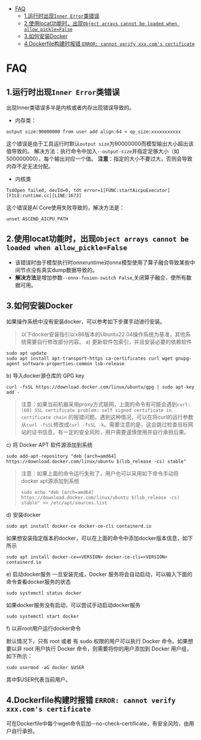 - [FAQ](#faq)
  - [1.运行时出现`Inner Error`类错误](#1运行时出现inner-error类错误)
  - [2.使用locat功能时，出现`Object arrays cannot be loaded when allow_pickle=False`](#2使用locat功能时出现object-arrays-cannot-be-loaded-when-allow_picklefalse)
  - [3.如何安装Docker](#3如何安装docker)
  - [4.Dockerfile构建时报错 `ERROR: cannot verify xxx.com's certificate`](#4dockerfile构建时报错-error-cannot-verify-xxxcoms-certificate)


# FAQ
## 1.运行时出现`Inner Error`类错误
出现Inner类错误多半是内核或者内存出现错误导致的。
* 内存类：
```
output size:90000000 from user add align:64 < op_size:xxxxxxxxxxx
```
这个错误是由于工具运行时默认`output size`为90000000而模型输出大小超出该值导致的。
解决方法：执行命令中加入`--output-size`并指定足够大小（如500000000），每个输出对应一个值。
**注意**：指定的大小不要过大，否则会导致内存不足无法分配。
* 内核类
```
TsdOpen failed, devId=0, tdt error=1[FUNC:startAicpuExecutor][FILE:runtime.cc][LINE:1673]
```
这个错误是AI Core使用失败导致的，解决方法是：
```
unset ASCEND_AICPU_PATH
```

## 2.使用locat功能时，出现`Object arrays cannot be loaded when allow_pickle=False`
- 该错误时由于模型执行时onnxruntime对onnx模型使用了算子融合导致某些中间节点没有真实dump数据导致的。
- **解决方法**是增加参数`--onnx-fusion-switch False`,关闭算子融合，使所有数据可用。

## 3.如何安装Docker

如果操作系统中没有安装docker，可以参考如下步骤手动进行安装。

> 以下docker安装指引以x86版本的Ubuntu22.04操作系统为基准，其他系统需要自行修改部分内容。
> a) 更新软件包索引，并且安装必要的依赖软件

```shell
sudo apt update
sudo apt install apt-transport-https ca-certificates curl wget gnupg-agent software-properties-common lsb-release
```

b) 导入docker源仓库的 GPG key

```shell
curl -fsSL https://download.docker.com/linux/ubuntu/gpg | sudo apt-key add -
```

> 注意：如果当前机器采用proxy方式联网，上面的命令有可能会遇到```curl: (60) SSL certificate problem: self signed certificate in certificate chain``` 的报错问题。遇到这种情况，可以在将curl的运行参数从```curl -fsSL```修改成```curl -fsSL -k```。需要注意的是，这会跳过检查目标网站的证书信息，有一定的安全风险，用户需要谨慎使用并自行承担后果。

c) 将 Docker APT 软件源添加到系统

```shell
sudo add-apt-repository "deb [arch=amd64] https://download.docker.com/linux/ubuntu $(lsb_release -cs) stable"
```

> 注意：如果上面的命令运行失败了，用户也可以采用如下命令手动将docker apt源添加到系统
>
> ```shell
> sudo echo "deb [arch=amd64] https://download.docker.com/linux/ubuntu $(lsb_release -cs) stable" >> /etc/apt/sources.list
> ```

d) 安装docker

```shell
sudo apt install docker-ce docker-ce-cli containerd.io
```

如果想安装指定版本的docker，可以在上面的命令中添加docker版本信息，如下所示

```shell
sudo apt install docker-ce=<VERSION> docker-ce-cli=<VERSION> containerd.io
```

e) 启动docker服务
一旦安装完成，Docker 服务将会自动启动，可以输入下面的命令查看docker服务的状态

```shell
sudo systemctl status docker
```

如果docker服务没有启动，可以尝试手动启动docker服务

```shell
sudo systemctl start docker
```

f) 以非root用户运行docker命令

默认情况下，只有 root 或者 有 sudo 权限的用户可以执行 Docker 命令。如果想要以非 root 用户执行 Docker 命令，则需要将你的用户添加到 Docker 用户组，如下所示：

```shell
sudo usermod -aG docker $USER
```

其中$USER代表当前用户。

## 4.Dockerfile构建时报错 `ERROR: cannot verify xxx.com's certificate`

可在Dockerfile中每个wget命令后加--no-check-certificate，有安全风险，由用户自行承担。